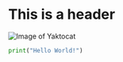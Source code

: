 # This is a header

![Image of Yaktocat](https://octodex.github.com/images/yaktocat.png)

```python
print("Hello World!")
```
